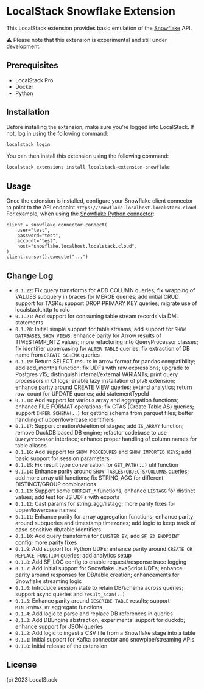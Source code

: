 LocalStack Snowflake Extension
=============================================

This LocalStack extension provides basic emulation of the [Snowflake](https://snowflake.com) API.

⚠️ Please note that this extension is experimental and still under development.

## Prerequisites

- LocalStack Pro
- Docker
- Python

## Installation

Before installing the extension, make sure you're logged into LocalStack. If not, log in using the following command:

```bash
localstack login
```

You can then install this extension using the following command:

```bash
localstack extensions install localstack-extension-snowflake
```

## Usage

Once the extension is installed, configure your Snowflake client connector to point to the API endpoint `https://snowflake.localhost.localstack.cloud`. For example, when using the [Snowflake Python connector](https://github.com/snowflakedb/snowflake-connector-python):
```
client = snowflake.connector.connect(
    user="test",
    password="test",
    account="test",
    host="snowflake.localhost.localstack.cloud",
)
client.cursor().execute("...")
```

## Change Log

* `0.1.22`: Fix query transforms for ADD COLUMN queries; fix wrapping of VALUES subquery in braces for MERGE queries; add initial CRUD support for TASKs; support DROP PRIMARY KEY queries; migrate use of localstack.http to rolo
* `0.1.21`: Add support for consuming table stream records via DML statements
* `0.1.20`: Initial simple support for table streams; add support for `SHOW DATABASES`, `SHOW VIEWS`; enhance parity for Arrow results of TIMESTAMP_NTZ values; more refactoring into QueryProcessor classes; fix identifier uppercasing for `ALTER TABLE` queries; fix extraction of DB name from `CREATE SCHEMA` queries
* `0.1.19`: Return SELECT results in arrow format for pandas compatibility; add add_months function; fix UDFs with raw expressions; upgrade to Postgres v15; distinguish internal/external VARIANTs; print query processors in CI logs; enable lazy installation of plv8 extension; enhance parity around CREATE VIEW queries; extend analytics; return row_count for UPDATE queries; add statementTypeId
* `0.1.18`: Add support for various array and aggregation functions; enhance FILE FORMAT operations; fix CTAS (Create Table AS) queries; support `INFER_SCHEMA(..)` for getting schema from parquet files; better handling of upper/lowercase identifiers
* `0.1.17`: Support creation/deletion of stages; add `IS_ARRAY` function; remove DuckDB based DB engine; refactor codebase to use `QueryProcessor` interface; enhance proper handling of column names for table aliases
* `0.1.16`: Add support for `SHOW PROCEDURES` and `SHOW IMPORTED KEYS`; add basic support for session parameters
* `0.1.15`: Fix result type conversation for `GET_PATH(..)` util function
* `0.1.14`: Enhance parity around `SHOW TABLES/OBJECTS/COLUMNS` queries; add more array util functions; fix STRING_AGG for different DISTINCT/GROUP combinations
* `0.1.13`: Support some `CURRENT_*` functions; enhance `LISTAGG` for distinct values; add test for JS UDFs with exports
* `0.1.12`: Cast params for string_agg/listagg; more parity fixes for upper/lowercase names
* `0.1.11`: Enhance parity for array aggregation functions; enhance parity around subqueries and timestamp timezones; add logic to keep track of case-sensitive db/table identifiers
* `0.1.10`: Add query transforms for `CLUSTER BY`; add `SF_S3_ENDPOINT` config; more parity fixes
* `0.1.9`: Add support for Python UDFs; enhance parity around `CREATE OR REPLACE FUNCTION` queries; add analytics setup
* `0.1.8`: Add SF_LOG config to enable request/response trace logging
* `0.1.7`: Add initial support for Snowflake JavaScript UDFs; enhance parity around responses for DB/table creation; enhancements for Snowflake streaming logic
* `0.1.6`: Introduce session state to retain DB/schema across queries; support async queries and `result_scan(..)`
* `0.1.5`: Enhance parity around `DESCRIBE TABLE` results; support `MIN_BY`/`MAX_BY` aggregate functions
* `0.1.4`: Add logic to parse and replace DB references in queries
* `0.1.3`: Add DBEngine abstraction, experimental support for duckdb; enhance support for JSON queries
* `0.1.2`: Add logic to ingest a CSV file from a Snowflake stage into a table
* `0.1.1`: Initial support for Kafka connector and snowpipe/streaming APIs
* `0.1.0`: Initial release of the extension

## License

(c) 2023 LocalStack
